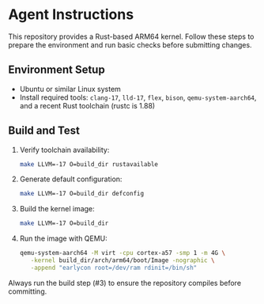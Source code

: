 # Agent Instructions

This repository provides a Rust-based ARM64 kernel. Follow these steps to prepare the environment and run basic checks before submitting changes.

## Environment Setup
- Ubuntu or similar Linux system
- Install required tools: `clang-17`, `lld-17`, `flex`, `bison`, `qemu-system-aarch64`, and a recent Rust toolchain (rustc is 1.88)

## Build and Test
1. Verify toolchain availability:
   ```bash
   make LLVM=-17 O=build_dir rustavailable
   ```
2. Generate default configuration:
   ```bash
   make LLVM=-17 O=build_dir defconfig
   ```
3. Build the kernel image:
   ```bash
   make LLVM=-17 O=build_dir
   ```
4. Run the image with QEMU:
   ```bash
   qemu-system-aarch64 -M virt -cpu cortex-a57 -smp 1 -m 4G \
      -kernel build_dir/arch/arm64/boot/Image -nographic \
      -append "earlycon root=/dev/ram rdinit=/bin/sh"
   ```

Always run the build step (#3) to ensure the repository compiles before committing.
